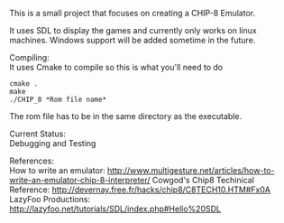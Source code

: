 This is a small project that focuses on creating a CHIP-8 Emulator.

It uses SDL to display the games and currently only works on linux machines. Windows support will be added sometime in the future.

Compiling:  
It uses Cmake to compile so this is what you'll need to do  
```
cmake .
make
./CHIP_8 *Rom file name*
```

The rom file has to be in the same directory as the executable.

Current Status:  
Debugging and Testing

References:  
How to write an emulator: http://www.multigesture.net/articles/how-to-write-an-emulator-chip-8-interpreter/
Cowgod's Chip8 Techinical Reference: http://devernay.free.fr/hacks/chip8/C8TECH10.HTM#Fx0A  
LazyFoo Productions: http://lazyfoo.net/tutorials/SDL/index.php#Hello%20SDL
